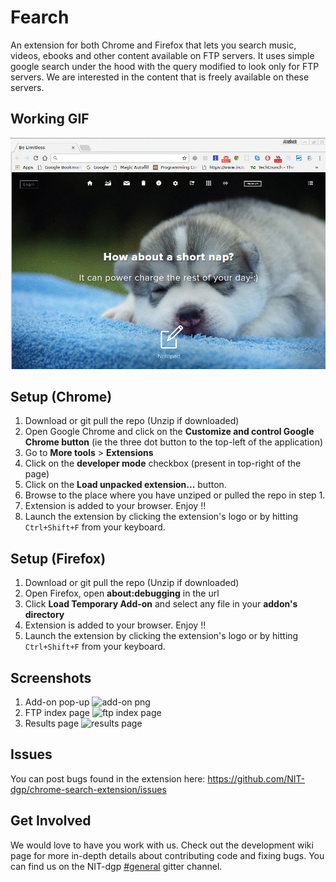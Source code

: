 # Fearch

An extension for both Chrome and Firefox that lets you search music, videos, ebooks and other content available on FTP servers. It uses simple google search under the hood with the query modified to look only for FTP servers. We are interested in the content that is freely available on these servers.

## Working GIF

![FEARCH_GIF](demo.gif)

## Setup (Chrome)

1. Download or git pull the repo (Unzip if downloaded)
2. Open Google Chrome and click on the **Customize and control Google Chrome button** (ie the three dot button to the top-left of the application)
3. Go to **More tools** > **Extensions**
4. Click on the **developer mode** checkbox (present in top-right of the page)
5. Click on the **Load unpacked extension...** button.
6. Browse to the place where you have unziped or pulled the repo in step 1.
7. Extension is added to your browser. Enjoy !!
8. Launch the extension by clicking the extension's logo or by hitting `Ctrl+Shift+F` from your keyboard.

## Setup (Firefox)

1. Download or git pull the repo (Unzip if downloaded)
2. Open Firefox, open **about:debugging** in the url
3. Click **Load Temporary Add-on** and select any file in your **addon's directory**
4. Extension is added to your browser. Enjoy !!
5. Launch the extension by clicking the extension's logo or by hitting `Ctrl+Shift+F` from your keyboard.

## Screenshots
1. Add-on pop-up
![add-on png](https://user-images.githubusercontent.com/19359908/32234941-1ad22e04-be84-11e7-9319-19abf9dd1b4e.jpg)
2. FTP index page
![ftp index page](https://user-images.githubusercontent.com/19359908/32235006-48e94c78-be84-11e7-9cfd-39ac2faa4c2d.jpg)
3. Results page
![results page](https://user-images.githubusercontent.com/19359908/32235036-617c7c7e-be84-11e7-8600-6d5a1f82e44d.jpg)

## Issues

You can post bugs found in the extension here: https://github.com/NIT-dgp/chrome-search-extension/issues

## Get Involved

We would love to have you work with us. Check out the development wiki page for more in-depth details about contributing code and fixing bugs. You can find us on the NIT-dgp [#general](https://gitter.im/NIT-dgp/General) gitter channel.

